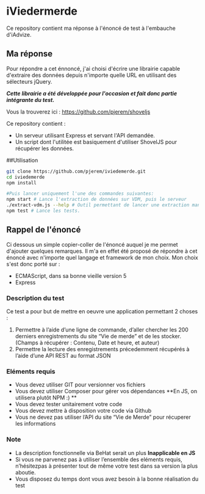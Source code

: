 # iViedermerde

Ce repository contient ma réponse à l'énoncé de test à l'embauche d'iAdvize.

## Ma réponse
Pour répondre a cet énnoncé, j'ai choisi d'écrire une librairie capable d'extraire
des données depuis n'importe quelle URL en utilisant des sélecteurs jQuery.

***Cette librairie a été développée pour l'occasion et fait donc partie intégrante du test.***

Vous la trouverez ici : https://github.com/pjerem/shoveljs

Ce repository contient : 
- Un serveur utilisant Express et servant l'API demandée.
- Un script dont l'utilitée est basiquement d'utiliser ShovelJS pour récupérer les données.

##Utilisation
```bash
git clone https://github.com/pjerem/iviedemerde.git
cd iviedemerde
npm install

#Puis lancer uniquement l'une des commandes suivantes:
npm start # Lance l'extraction de données sur VDM, puis le serveur
./extract-vdm.js --help # Outil permettant de lancer une extraction manuelle (sait-on jamais ...)
npm test # Lance les tests.
```
## Rappel de l'énoncé
Ci dessous un simple copier-coller de l'énoncé auquel je me permet d'ajouter quelques remarques. Il m'a en effet été proposé de répondre à cet énoncé avec n'importe quel langage et framework de mon choix. 
Mon choix s'est donc porté sur :
* ECMAScript, dans sa bonne vieille version 5
* Express

### Description du test
Ce test a pour but de mettre en oeuvre une application permettant 2 choses :
1. Permettre à l’aide d’une ligne de commande, d’aller chercher les 200 derniers enregistrements du site “Vie de merde” et de les stocker. (Champs à récupérer : Contenu, Date et heure, et auteur)
2. Permettre la lecture des enregistrements précedemment récupérés à l’aide d’une API REST au format JSON

### Eléments requis
* Vous devez utiliser GIT pour versionner vos fichiers
* Vous devez utiliser Composer pour gérer vos dépendances **En JS, on utilisera plutôt NPM :) **
* Vous devez tester unitairement votre code
* Vous devez mettre à disposition votre code via Github
* Vous ne devez pas utiliser l’API du site “Vie de Merde” pour récuperer les informations

### Note
* La description fonctionnelle via BeHat serait un plus **Inapplicable en JS**
* Si vous ne parvenez pas à utiliser l’ensemble des eléments requis, n’hésitez­pas à présenter tout de même votre test dans sa version la plus aboutie.
* Vous disposez du temps dont vous avez besoin à la bonne réalisation du test
